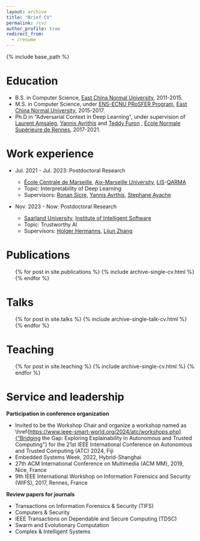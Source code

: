 ```yaml
---
layout: archive
title: "Brief CV"
permalink: /cv/
author_profile: true
redirect_from:
  - /resume
---
```


{% include base_path %}

Education
======
* B.S. in Computer Science, [East China Normal University](https://www.ecnu.edu.cn/), 2011-2015.
* M.S. in Computer Science, under [ENS-ECNU PRoSFER Program](http://www.ens-rennes.fr/prosfer/programme-prosfer-east-china-normal-university-276624.kjsp), [East China Normal University](https://www.ecnu.edu.cn/), 2015-2017.
* Ph.D in "Adversarial Context in Deep Learning", under supervision of [Laurent Amsaleg](http://people.rennes.inria.fr/Laurent.Amsaleg/), [Yannis Avrithis](https://avrithis.net/) and [Teddy Furon](http://people.rennes.inria.fr/Teddy.Furon/website/Welcome.html) , [École Normale Supérieure de Rennes](http://www.ens-rennes.fr/), 2017-2021.

Work experience
======
* Jul. 2021 - Jul. 2023: Postdoctoral Research
  * [École Centrale de Marseille](https://www.centrale-marseille.fr/), [Aix-Marseille University](https://www.univ-amu.fr/en), [LIS](https://www.lis-lab.fr/)-[QARMA](https://qarma.lis-lab.fr/)
  * Topic: Interpretability of Deep Learning
  * Supervisors: [Ronan Sicre](https://pageperso.lis-lab.fr/~ronan.sicre/wordpress/), [Yannis Avrthis](https://avrithis.net/), [Stephane Ayache](https://stephane-ayache.pedaweb.univ-amu.fr/wordpress/)

* Nov. 2023 - Now: Postdoctoral Research
  * [Saarland University](https://saarland-informatics-campus.de/en/), [Institute of Intelligent Software](http://www.gziis.org.cn/)
  * Topic: Trustworthy AI
  * Supervisors: [Holger Hermanns](https://depend.cs.uni-saarland.de/~hermanns/), [Lijun Zhang](https://tis.ios.ac.cn/people/lijun-zhang/)
  
Publications
======
  <ul>{% for post in site.publications %}
    {% include archive-single-cv.html %}
  {% endfor %}</ul>

  
Talks
======
  <ul>{% for post in site.talks %}
    {% include archive-single-talk-cv.html %}
  {% endfor %}</ul>
  
Teaching
======
  <ul>{% for post in site.teaching %}
    {% include archive-single-cv.html %}
  {% endfor %}</ul>
  
Service and leadership
======
**Participation in conference organization**
- Invited to be the Workshop Chair and organize a workshop named as \href{https://www.ieee-smart-world.org/2024/atc/workshops.php}{“Bridging the Gap: Exploring Explainability in Autonomous and Trusted Computing"} for the 21st IEEE International Conference on Autonomous and Trusted Computing (ATC) 2024, Fiji
- Embedded Systems Week, 2022, Hybrid-Shanghai
- 27th ACM International Conference on Multimedia (ACM MM), 2019, Nice, France
- 9th IEEE International Workshop on Information Forensics and Security (WIFS), 2017, Rennes, France
       
**Review papers for journals**
       
- Transactions on Information Forensics \& Security (TIFS)
- Computers \& Security
- IEEE Transactions on Dependable and Secure Computing (TDSC)
- Swarm and Evolutionary Computation
- Complex \& Intelligent Systems
       
